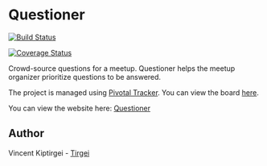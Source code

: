 # Questioner

[![Build Status](https://travis-ci.com/tirgei/Questioner-API.svg?branch=develop)](https://travis-ci.com/tirgei/Questioner-API)

[![Coverage Status](https://coveralls.io/repos/github/tirgei/Questioner-API/badge.svg)](https://coveralls.io/github/tirgei/Questioner-API)

Crowd-source questions for a meetup. Questioner helps the meetup organizer prioritize questions to be answered.

The project is managed using [Pivotal Tracker](https://www.pivotaltracker.com). You can view the board [here](https://www.pivotaltracker.com/n/projects/2235446).

You can view the website here: [Questioner](https://tirgei.github.io/Questioner/UI)

## Author

Vincent Kiptirgei - [Tirgei](https://tirgei.github.io)
